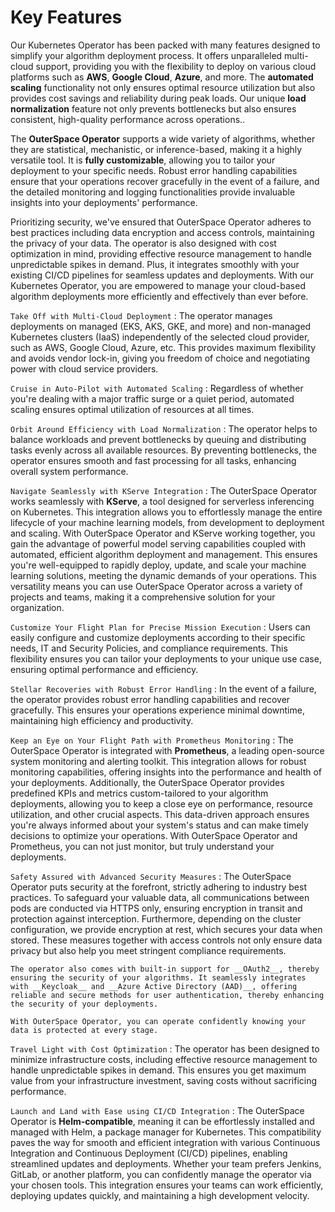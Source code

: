 # Key Features

Our Kubernetes Operator has been packed with many features designed to simplify your algorithm deployment process. It offers unparalleled multi-cloud support, providing you with the flexibility to deploy on various cloud platforms such as __AWS__, __Google Cloud__, __Azure__, and more. The __automated scaling__ functionality not only ensures optimal resource utilization but also provides cost savings and reliability during peak loads. Our unique __load normalization__ feature not only prevents bottlenecks but also ensures consistent, high-quality performance across operations..

The __OuterSpace Operator__ supports a wide variety of algorithms, whether they are statistical, mechanistic, or inference-based, making it a highly versatile tool. It is __fully customizable__, allowing you to tailor your deployment to your specific needs. Robust error handling capabilities ensure that your operations recover gracefully in the event of a failure, and the detailed monitoring and logging functionalities provide invaluable insights into your deployments' performance.

Prioritizing security, we've ensured that OuterSpace Operator adheres to best practices including data encryption and access controls, maintaining the privacy of your data. The operator is also designed with cost optimization in mind, providing effective resource management to handle unpredictable spikes in demand. Plus, it integrates smoothly with your existing CI/CD pipelines for seamless updates and deployments. With our Kubernetes Operator, you are empowered to manage your cloud-based algorithm deployments more efficiently and effectively than ever before.

`Take Off with Multi-Cloud Deployment`
:   The operator manages deployments on managed (EKS, AKS, GKE, and more) and non-managed Kubernetes clusters (IaaS) independently of the selected cloud provider, such as AWS, Google Cloud, Azure, etc. This provides maximum flexibility and avoids vendor lock-in, giving you freedom of choice and negotiating power with cloud service providers.

`Cruise in Auto-Pilot with Automated Scaling`
:   Regardless of whether you're dealing with a major traffic surge or a quiet period, automated scaling ensures optimal utilization of resources at all times.

`Orbit Around Efficiency with Load Normalization`
:   The operator helps to balance workloads and prevent bottlenecks by queuing and distributing tasks evenly across all available resources. By preventing bottlenecks, the operator ensures smooth and fast processing for all tasks, enhancing overall system performance.

`Navigate Seamlessly with KServe Integration`
:    The OuterSpace Operator works seamlessly with __KServe__, a tool designed for serverless inferencing on Kubernetes. This integration allows you to effortlessly manage the entire lifecycle of your machine learning models, from development to deployment and scaling. With OuterSpace Operator and KServe working together, you gain the advantage of powerful model serving capabilities coupled with automated, efficient algorithm deployment and management. This ensures you're well-equipped to rapidly deploy, update, and scale your machine learning solutions, meeting the dynamic demands of your operations. This versatility means you can use OuterSpace Operator across a variety of projects and teams, making it a comprehensive solution for your organization.

`Customize Your Flight Plan for Precise Mission Execution`
:   Users can easily configure and customize deployments according to their specific needs, IT and Security Policies, and compliance requirements. This flexibility ensures you can tailor your deployments to your unique use case, ensuring optimal performance and efficiency.

`Stellar Recoveries with Robust Error Handling`
:   In the event of a failure, the operator provides robust error handling capabilities and recover gracefully. This ensures your operations experience minimal downtime, maintaining high efficiency and productivity.

`Keep an Eye on Your Flight Path with Prometheus Monitoring`
:   The OuterSpace Operator is integrated with __Prometheus__, a leading open-source system monitoring and alerting toolkit. This integration allows for robust monitoring capabilities, offering insights into the performance and health of your deployments. Additionally, the OuterSpace Operator provides predefined KPIs and metrics custom-tailored to your algorithm deployments, allowing you to keep a close eye on performance, resource utilization, and other crucial aspects. This data-driven approach ensures you're always informed about your system's status and can make timely decisions to optimize your operations. With OuterSpace Operator and Prometheus, you can not just monitor, but truly understand your deployments.

`Safety Assured with Advanced Security Measures`
:   The OuterSpace Operator puts security at the forefront, strictly adhering to industry best practices. To safeguard your valuable data, all communications between pods are conducted via HTTPS only, ensuring encryption in transit and protection against interception. Furthermore, depending on the cluster configuration, we provide encryption at rest, which secures your data when stored. These measures together with access controls not only ensure data privacy but also help you meet stringent compliance requirements.

    The operator also comes with built-in support for __OAuth2__, thereby ensuring the security of your algorithms. It seamlessly integrates with __Keycloak__ and __Azure Active Directory (AAD)__, offering reliable and secure methods for user authentication, thereby enhancing the security of your deployments.

    With OuterSpace Operator, you can operate confidently knowing your data is protected at every stage.

`Travel Light with Cost Optimization`
:   The operator has been designed to minimize infrastructure costs, including effective resource management to handle unpredictable spikes in demand. This ensures you get maximum value from your infrastructure investment, saving costs without sacrificing performance.

`Launch and Land with Ease using CI/CD Integration`
:   The OuterSpace Operator is __Helm-compatible__, meaning it can be effortlessly installed and managed with Helm, a package manager for Kubernetes. This compatibility paves the way for smooth and efficient integration with various Continuous Integration and Continuous Deployment (CI/CD) pipelines, enabling streamlined updates and deployments. Whether your team prefers Jenkins, GitLab, or another platform, you can confidently manage the operator via your chosen tools. This integration ensures your teams can work efficiently, deploying updates quickly, and maintaining a high development velocity.

